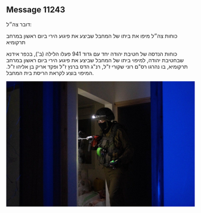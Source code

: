 ## Message 11243

דובר צה״ל:

כוחות צה״ל מיפו את ביתו של המחבל שביצע את פיגוע הירי ביום ראשון במרחב תרקומיא 

כוחות הנדסה של חטיבת יהודה יחד עם גדוד 941 פעלו הלילה (ב'), בכפר אידנא שבחטיבת יהודה, למיפוי ביתו של המחבל שביצע את פיגוע הירי ביום ראשון במרחב תרקומיא, בו נהרגו רס"ם רוני שקורי ז"ל, רנ"ג הדס ברנץ ז"ל ופקד אריק בן אליהו ז"ל. המיפוי בוצע לקראת הריסת בית המחבל.

![Photo](11243/11243_photo.jpg)
